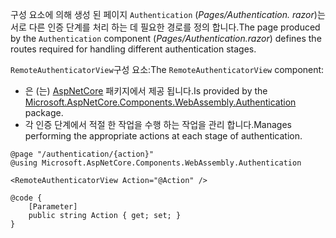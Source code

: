 <span data-ttu-id="fe303-101">구성 요소에 의해 생성 된 페이지 `Authentication` (*Pages/Authentication. razor*)는 서로 다른 인증 단계를 처리 하는 데 필요한 경로를 정의 합니다.</span><span class="sxs-lookup"><span data-stu-id="fe303-101">The page produced by the `Authentication` component (*Pages/Authentication.razor*) defines the routes required for handling different authentication stages.</span></span>

<span data-ttu-id="fe303-102">`RemoteAuthenticatorView`구성 요소:</span><span class="sxs-lookup"><span data-stu-id="fe303-102">The `RemoteAuthenticatorView` component:</span></span>

* <span data-ttu-id="fe303-103">은 (는) [AspNetCore](https://www.nuget.org/packages/Microsoft.AspNetCore.Components.WebAssembly.Authentication/) 패키지에서 제공 됩니다.</span><span class="sxs-lookup"><span data-stu-id="fe303-103">Is provided by the [Microsoft.AspNetCore.Components.WebAssembly.Authentication](https://www.nuget.org/packages/Microsoft.AspNetCore.Components.WebAssembly.Authentication/) package.</span></span>
* <span data-ttu-id="fe303-104">각 인증 단계에서 적절 한 작업을 수행 하는 작업을 관리 합니다.</span><span class="sxs-lookup"><span data-stu-id="fe303-104">Manages performing the appropriate actions at each stage of authentication.</span></span>

```razor
@page "/authentication/{action}"
@using Microsoft.AspNetCore.Components.WebAssembly.Authentication

<RemoteAuthenticatorView Action="@Action" />

@code {
    [Parameter]
    public string Action { get; set; }
}
```
